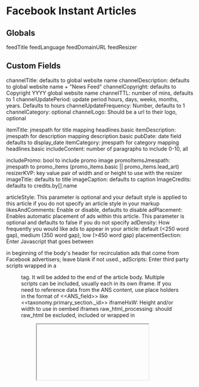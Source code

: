 # Facebook Instant Articles

## Globals

feedTitle
feedLanguage
feedDomainURL
feedResizer

## Custom Fields

channelTitle: defaults to global website name
channelDescription: defaults to global website name + "News Feed"
channelCopyright: defaults to Copyright YYYY global website name
channelTTL: number of mins, defaults to 1
channelUpdatePeriod: update period hours, days, weeks, months, years. Defaults to hours
channelUpdateFrequency: Number, defaults to 1
channelCategory: optional
channelLogo: Should be a url to their logo, optional

itemTitle: jmespath for title mapping headlines.basic
itemDescription: jmespath for description mapping description.basic
pubDate: date field defaults to display_date
itemCategory: jmespath for category mapping headlines.basic
includeContent: number of paragraphs to include 0-10, all

includePromo: bool to include promo image
promoItemsJmespath: jmespath to promo_items (promo_items.basic || promo_items.lead_art)
resizerKVP: key value pair of width and or height to use with the resizer
imageTitle: defaults to title
imageCaption: defaults to caption
ImageCredits: defaults to credits.by[].name

articleStyle: This parameter is optional and your default style is applied to this article if you do not specify an article style in your markup
likesAndComments: Enable or disable, defaults to disable
adPlacement: Enables automatic placement of ads within this article. This parameter is optional and defaults to false if you do not specify
adDensity: How frequently you would like ads to appear in your article: default (<250 word gap), medium (350 word gap), low (>450 word gap)
placementSection: Enter Javascript that goes between <section class="op-ad-template"></section> in beginning of the body\'s header for recirculation ads that come from Facebook advertisers; leave blank if not used.,
adScripts: Enter third party scripts wrapped in a <figure class=‘op-tracker’> tag. It will be added to the end of the article body. Multiple scripts can be included, usually each in its own iframe. If you need to reference data from the ANS content, use place holders in the format of <<ANS_field>> like <<taxonomy.primary_section._id>>
iframeHxW: Height and/or width to use in oembed iframes
raw_html_processing: should raw_html be excluded, included or wrapped in <figure><iframe> tags

### Usage
